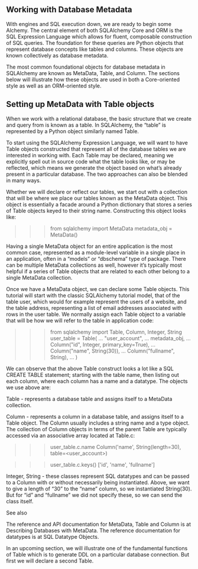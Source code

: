 ## Working with Database Metadata
With engines and SQL execution down, we are ready to begin some Alchemy. The central element of both SQLAlchemy Core and ORM is the SQL Expression Language which allows for fluent, composable construction of SQL queries. The foundation for these queries are Python objects that represent database concepts like tables and columns. These objects are known collectively as database metadata.

The most common foundational objects for database metadata in SQLAlchemy are known as MetaData, Table, and Column. The sections below will illustrate how these objects are used in both a Core-oriented style as well as an ORM-oriented style.


## Setting up MetaData with Table objects
When we work with a relational database, the basic structure that we create and query from is known as a table. In SQLAlchemy, the “table” is represented by a Python object similarly named Table.

To start using the SQLAlchemy Expression Language, we will want to have Table objects constructed that represent all of the database tables we are interested in working with. Each Table may be declared, meaning we explicitly spell out in source code what the table looks like, or may be reflected, which means we generate the object based on what’s already present in a particular database. The two approaches can also be blended in many ways.

Whether we will declare or reflect our tables, we start out with a collection that will be where we place our tables known as the MetaData object. This object is essentially a facade around a Python dictionary that stores a series of Table objects keyed to their string name. Constructing this object looks like:

>>> from sqlalchemy import MetaData
>>> metadata_obj = MetaData()

Having a single MetaData object for an entire application is the most common case, represented as a module-level variable in a single place in an application, often in a “models” or “dbschema” type of package. There can be multiple MetaData collections as well, however it’s typically most helpful if a series of Table objects that are related to each other belong to a single MetaData collection.

Once we have a MetaData object, we can declare some Table objects. This tutorial will start with the classic SQLAlchemy tutorial model, that of the table user, which would for example represent the users of a website, and the table address, representing a list of email addresses associated with rows in the user table. We normally assign each Table object to a variable that will be how we will refer to the table in application code:

>>> from sqlalchemy import Table, Column, Integer, String
>>> user_table = Table(
...     "user_account",
...     metadata_obj,
...     Column("id", Integer, primary_key=True),
...     Column("name", String(30)),
...     Column("fullname", String),
... )

We can observe that the above Table construct looks a lot like a SQL CREATE TABLE statement; starting with the table name, then listing out each column, where each column has a name and a datatype. The objects we use above are:

Table - represents a database table and assigns itself to a MetaData collection.

Column - represents a column in a database table, and assigns itself to a Table object. The Column usually includes a string name and a type object. The collection of Column objects in terms of the parent Table are typically accessed via an associative array located at Table.c:

>>> user_table.c.name
Column('name', String(length=30), table=<user_account>)

>>> user_table.c.keys()
['id', 'name', 'fullname']

Integer, String - these classes represent SQL datatypes and can be passed to a Column with or without necessarily being instantiated. Above, we want to give a length of “30” to the “name” column, so we instantiated String(30). But for “id” and “fullname” we did not specify these, so we can send the class itself.

See also

The reference and API documentation for MetaData, Table and Column is at Describing Databases with MetaData. The reference documentation for datatypes is at SQL Datatype Objects.

In an upcoming section, we will illustrate one of the fundamental functions of Table which is to generate DDL on a particular database connection. But first we will declare a second Table.
